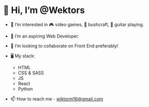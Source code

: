 # 👋 Hi, I’m @Wektors

- 👀 I’m interested in 🎮 video games, 🌳 bushcraft, 🎸 guitar playing.

- 🌱 I’m an aspiring Web Developer.

- 💞️ I’m looking to collaborate on Front End preferably!

- 🖥️ My stack: 
  - HTML
  - CSS & SASS
  - JS
  - React
  - Python

- 📫 How to reach me - wiktorm16@gmail.com

<!---
Wektors/Wektors is a ✨ special ✨ repository because its `README.md` (this file) appears on your GitHub profile.
You can click the Preview link to take a look at your changes.
--->
